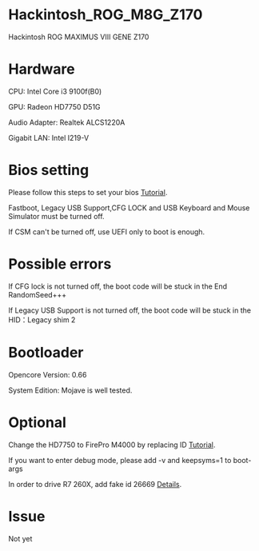 # Hackintosh_ROG_M8G_Z170
Hackintosh ROG MAXIMUS VIII GENE Z170

# Hardware
CPU: Intel Core i3 9100f(B0)

GPU: Radeon HD7750 D51G 

Audio Adapter: Realtek ALCS1220A

Gigabit LAN: Intel I219-V

# Bios setting

Please follow this steps to set your bios [Tutorial](https://jingyan.baidu.com/article/90bc8fc822c5d8b752640c1c.html).

Fastboot, Legacy USB Support,CFG LOCK and USB Keyboard and Mouse Simulator must be turned off.

If CSM can't be turned off, use UEFI only to boot is enough.

# Possible errors

If CFG lock is not turned off, the boot code will be stuck in the End RandomSeed+++

If Legacy USB Support is not turned off, the boot code will be stuck in the HID：Legacy shim 2

# Bootloader

Opencore Version: 0.66

System Edition: Mojave is well tested.

# Optional

Change the HD7750 to FirePro M4000 by replacing ID [Tutorial](https://zhuanlan.zhihu.com/p/351441674).

If you want to enter debug mode, please add -v and keepsyms=1 to boot-args

In order to drive R7 260X, add fake id 26669 [Details](https://www.it610.com/article/1304122155595763712.htm).

# Issue

Not yet
